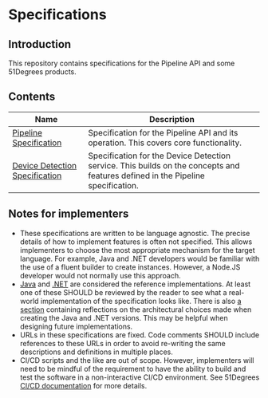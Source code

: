 # Specifications

## Introduction

This repository contains specifications for the Pipeline API and some 51Degrees
products.

## Contents

| Name                                                                       | Description                                                                                                                     |
|----------------------------------------------------------------------------|---------------------------------------------------------------------------------------------------------------------------------|
| [Pipeline Specification](pipeline-specification/README.md)                 | Specification for the Pipeline API and its operation. This covers core functionality.                                           |
| [Device Detection Specification](device-detection-specification/README.md) | Specification for the Device Detection service. This builds on the concepts and features defined in the Pipeline specification. |

## Notes for implementers

- These specifications are written to be language agnostic. The precise
  details of how to implement features is often not specified. This allows
  implementers to choose the most appropriate mechanism for the target language.
  For example, Java and .NET developers would be familiar with the use of a
  fluent builder to create instances. However, a Node.JS developer would not
  normally use this approach.
- [Java](https://github.com/51Degrees/pipeline-java) and
  [.NET](https://github.com/51Degrees/pipeline-dotnet) are considered the reference
  implementations. At least one of these SHOULD be reviewed by the reader to
  see what a real-world implementation of the specification looks like. There
  is also [a section](pipeline-specification/reference-implementation-notes.md)
  containing reflections on the architectural choices made when creating the
  Java and .NET versions. This may be helpful when designing future implementations.
- URLs in these specifications are fixed. Code comments SHOULD include
  references to these URLs in order to avoid re-writing the same descriptions
  and definitions in multiple places.
- CI/CD scripts and the like are out of scope. However, implementers will need to be
  mindful of the requirement to have the ability to build and test the software
  in a non-interactive CI/CD environment. See 51Degrees [CI/CD documentation](https://github.com/51Degrees/common-ci#readme) for more details.

